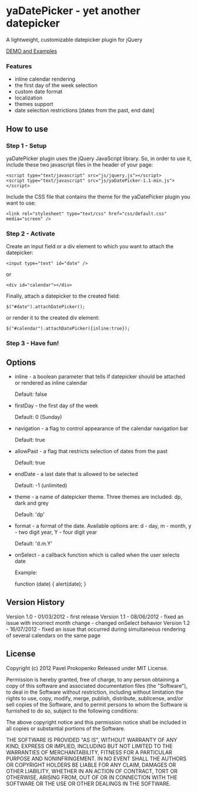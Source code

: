 yaDatePicker - yet another datepicker
========================================================

A lightweight, customizable datepicker plugin for jQuery

[DEMO and Examples]( http://propan.github.com/yaDatePicker/ "Demo and Examples")

### Features

 - inline calendar rendering
 - the first day of the week selection
 - custom date format
 - localization
 - themes support
 - date selection restrictions [dates from the past, end date]

How to use
----------

### Step 1 - Setup

yaDatePicker plugin uses the jQuery JavaScript library.
So, in order to use it, include these two javascript files in the header of your page:

    <script type="text/javascript" src="js/jquery.js"></script>
    <script type="text/javascript" src="js/yaDatePicker-1.1-min.js"></script>

Include the CSS file that contains the theme for the yaDatePicker plugin you want to use:

    <link rel="stylesheet" type="text/css" href="css/default.css" media="screen" />

### Step 2 - Activate

Create an input field or a div element to which you want to attach the datepicker:

    <input type="text" id="date" />

or

    <div id="calendar"></div>

Finally, attach a datepicker to the created field:

    $("#date").attachDatePicker();

or render it to the created div element:

    $("#calendar").attachDatePicker({inline:true});

### Step 3 - Have fun!

Options
-------

* inline - a boolean parameter that tells if datepicker should be attached or rendered as inline calendar

    Default: false

* firstDay - the first day of the week

    Default: 0 (Sunday)

* navigation - a flag to control appearance of the calendar navigation bar

    Default: true

* allowPast - a flag that restricts selection of dates from the past

    Default: true

* endDate - a last date that is allowed to be selected

    Default: -1 (unlimited)

* theme - a name of datepicker theme. Three themes are included: dp, dark and grey

    Default: 'dp'

* format - a format of the date. Available options are: d - day, m - month, y - two digit year, Y - four digit year

    Default: 'd.m.Y'

* onSelect - a callback function which is called when the user selects date

    Example:

    function (date) {
        alert(date);
    }

Version History
---------------

Version 1.0 - 01/03/2012
    - first release
Version 1.1 - 08/06/2012
    - fixed an issue with incorrect month change
    - changed onSelect behavior
Version 1.2 - 16/07/2012
    - fixed an issue that occurred during simultaneous rendering of several calendars on the same page

License
-------
Copyright (c) 2012 Pavel Prokopenko Released under MIT License.

Permission is hereby granted, free of charge, to any person obtaining a copy
of this software and associated documentation files (the "Software"), to deal
in the Software without restriction, including without limitation the rights
to use, copy, modify, merge, publish, distribute, sublicense, and/or sell
copies of the Software, and to permit persons to whom the Software is
furnished to do so, subject to the following conditions:

The above copyright notice and this permission notice shall be included in
all copies or substantial portions of the Software.

THE SOFTWARE IS PROVIDED "AS IS", WITHOUT WARRANTY OF ANY KIND, EXPRESS OR
IMPLIED, INCLUDING BUT NOT LIMITED TO THE WARRANTIES OF MERCHANTABILITY,
FITNESS FOR A PARTICULAR PURPOSE AND NONINFRINGEMENT. IN NO EVENT SHALL
THE AUTHORS OR COPYRIGHT HOLDERS BE LIABLE FOR ANY CLAIM, DAMAGES OR OTHER
LIABILITY, WHETHER IN AN ACTION OF CONTRACT, TORT OR OTHERWISE, ARISING FROM,
OUT OF OR IN CONNECTION WITH THE SOFTWARE OR THE USE OR OTHER DEALINGS IN THE SOFTWARE.